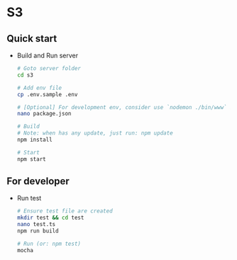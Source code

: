 # S3


## Quick start

- Build and Run server

	```bash
	# Goto server folder
	cd s3

	# Add env file
	cp .env.sample .env

	# [Optional] For development env, consider use `nodemon ./bin/www` instead of `node ./bin/www`
	nano package.json

	# Build
	# Note: when has any update, just run: npm update
	npm install

	# Start
	npm start
	```

## For developer

- Run test

	```bash
	# Ensure test file are created
	mkdir test && cd test
	nano test.ts
	npm run build

	# Run (or: npm test)
	mocha
	```
